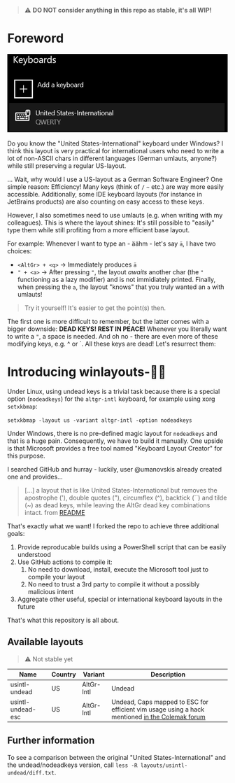 > :warning: **DO NOT consider anything in this repo as stable, it's all WIP!**

# Foreword

![United States-International](.github/usintl-win.png)

Do you know the "United States-International" keyboard under Windows?
I think this layout is very practical for international users who need to write a lot of non-ASCII chars in different languages (German umlauts, anyone?) while still preserving a regular US-layout. 

...
Wait, why would I use a US-layout as a German Software Engineer? One simple reason: Efficiency! Many keys (think of `/` `~` etc.) are way more easily accessible. Additionally, some IDE keyboard layouts (for instance in JetBrains products) are also counting on easy access to these keys.

However, I also sometimes need to use umlauts (e.g. when writing with my colleagues). 
This is where the layout shines: It's still possible to "easily" type them while still profiting from a more efficient base layout.

For example: Whenever I want to type an - äähm - let's say `ä`, I have two choices:
- `<AltGr> + <q>` → Immediately produces `ä`
- `" + <a>` → After pressing `"`, the layout *awaits* another char (the `"` functioning as a lazy modifier) and is not immidiately printed. Finally, when pressing the `a`, the layout "knows" that you truly wanted an `a` with umlauts!

> Try it yourself! It's easier to get the point(s) then.

The first one is more difficult to remember, but the latter comes with a bigger downside: **DEAD KEYS! REST IN PEACE!**
Whenever you literally want to write a `"`, a space is needed. 
And oh no - there are even more of these modifying keys, e.g. ^ or `.
All these keys are dead! Let's resurrect them:

# Introducing winlayouts-‍🧟‍♂️

Under Linux, using undead keys is a trivial task because there is a special option (`nodeadkeys`) for the `altgr-intl` keyboard, for example using xorg `setxkbmap`: 

```setxkbmap -layout us -variant altgr-intl -option nodeadkeys```

Under Windows, there is no pre-defined magic layout for `nodeadkeys` and that is a huge pain.
Consequently, we have to build it manually. One upside is that Microsoft provides a free tool named "Keyboard Layout Creator" for this purpose.

I searched GitHub and hurray - luckily, user @umanovskis already created one and provides...
> [...] a layout that is like United States-International but removes the apostrophe ('), double quotes ("), circumflex (^), backtick (``) and tilde (~) as dead keys, while leaving the AltGr dead key combinations intact.
from [README](./layouts/us-intl-nodeadkeys/README.md)

That's exactly what we want! I forked the repo to achieve three additional goals:

1. Provide reproducable builds using a PowerShell script that can be easily understood
2. Use GitHub actions to compile it: 
    1. No need to download, install, execute the Microsoft tool just to compile your layout
    2. No need to trust a 3rd party to compile it without a possibly malicious intent 
3. Aggregate other useful, special or international keyboard layouts in the future

That's what this repository is all about.

## Available layouts

> :warning: Not stable yet

| Name                   | Country | Variant           | Description
| ---------------------- | ------- | ----------------- | -----------
| usintl-undead          | US      | AltGr-Intl        | Undead 
| usintl-undead-esc      | US      | AltGr-Intl        | Undead, Caps mapped to ESC for efficient vim usage using a hack mentioned [in the Colemak forum](https://forum.colemak.com/topic/870-hacked-msklc-to-enable-remapping-capslock/)


## Further information

To see a comparison between the original "United States-International" and the undead/nodeadkeys version, call `less -R layouts/usintl-undead/diff.txt`.